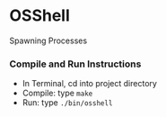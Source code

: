# OSShell
Spawning Processes

### Compile and Run Instructions
* In Terminal, cd into project directory
* Compile: type `make`
* Run: type `./bin/osshell`
